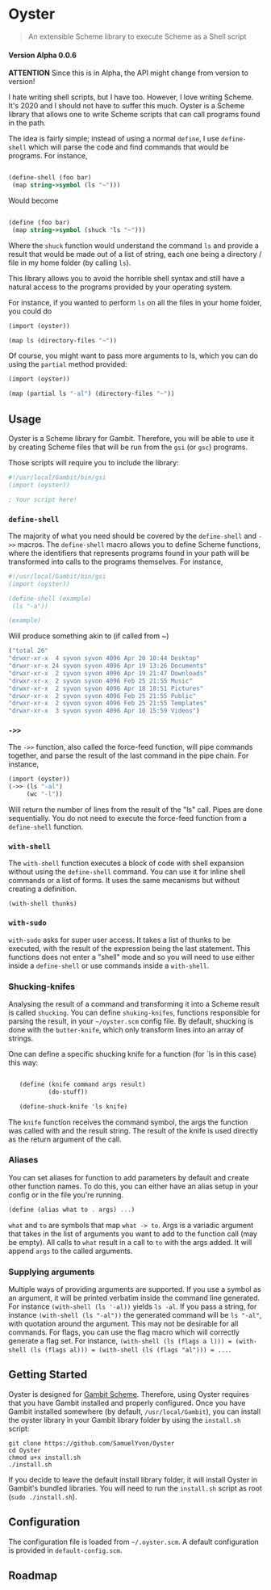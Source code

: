 # Oyster

> An extensible Scheme library to execute Scheme as a Shell script

#### Version Alpha 0.0.6

__ATTENTION__ Since this is in Alpha, the API might change from version to version!

I hate writing shell scripts, but I have too. However, I love writing Scheme. It's 2020 and I should not have to suffer this much. Oyster is a Scheme library that allows one to write Scheme scripts that can call programs found in the path.

The idea is fairly simple; instead of using a normal `define`, I use `define-shell` which will parse the code and find commands that would be programs. For instance,

```Scheme

(define-shell (foo bar)
 (map string->symbol (ls "~")))

```

Would become


```Scheme

(define (foo bar)
 (map string->symbol (shuck 'ls "~")))

```

Where the `shuck` function would understand the command `ls` and provide a result that would be made out of a list of string, each one being a directory / file in my home folder (by calling `ls`).

This library allows you to avoid the horrible shell syntax and still have a natural access to the programs provided by your operating system.

For instance, if you wanted to perform `ls` on all the files in your home folder, you could do

```Scheme
(import (oyster))

(map ls (directory-files "~"))
```

Of course, you might want to pass more arguments to ls, which you can do using the `partial` method provided:

```Scheme
(import (oyster))

(map (partial ls "-al") (directory-files "~"))
```

## Usage

Oyster is a Scheme library for Gambit. Therefore, you will be able to use it by creating Scheme files that will be run from the `gsi` (or `gsc`) programs.

Those scripts will require you to include the library:

```Scheme
#!/usr/local/Gambit/bin/gsi
(import (oyster))

; Your script here!
```


### `define-shell`

The majority of what you need should be covered by the `define-shell` and `->>` macros. The `define-shell` macro allows you to define Scheme functions, where the identifiers that represents programs found in your path will be transformed into calls to the programs themselves. For instance,

```Scheme
#!/usr/local/Gambit/bin/gsi
(import (oyster))

(define-shell (example)
 (ls "-a"))

(example)
```
Will produce something akin to (if called from ~)

```Scheme
("total 26"
"drwxr-xr-x  4 syvon syvon 4096 Apr 20 10:44 Desktop"
"drwxr-xr-x 24 syvon syvon 4096 Apr 19 13:26 Documents"
"drwxr-xr-x  2 syvon syvon 4096 Apr 19 21:47 Downloads"
"drwxr-xr-x  2 syvon syvon 4096 Feb 25 21:55 Music"
"drwxr-xr-x  2 syvon syvon 4096 Apr 18 18:51 Pictures"
"drwxr-xr-x  2 syvon syvon 4096 Feb 25 21:55 Public"
"drwxr-xr-x  2 syvon syvon 4096 Feb 25 21:55 Templates"
"drwxr-xr-x  3 syvon syvon 4096 Apr 10 15:59 Videos")
```

### `->>`

The `->>` function, also called the force-feed function, will pipe commands together, and parse the result of the last command in the pipe chain. For instance,

```Scheme
(import (oyster))
(->> (ls "-al")
     (wc "-l"))
```

Will return the number of lines from the result of the "ls" call. Pipes are done sequentially. You do not need to execute the force-feed function from a `define-shell` function.

### `with-shell`

The `with-shell` function executes a block of code with shell expansion without using the `define-shell` command. You can use it for inline shell commands or a list of forms. It uses the same mecanisms but without creating a definition.

`(with-shell thunks)`

### `with-sudo`

`with-sudo` asks for super user access. It takes a list of thunks to be executed, with the result of the expression being the last statement. This functions does not enter
a "shell" mode and so you will need to use either inside a `define-shell` or use commands inside a `with-shell`.

### Shucking-knifes

Analysing the result of a command and transforming it into a Scheme result is called `shucking`. You can define `shuking-knifes`, functions responsible for parsing the result, in your `~/oyster.scm` config file. By default, shucking is done with the `butter-knife`, which only transform lines into an array of strings.

One can define a specific shucking knife  for a function (for `ls in this case) this way:

```Scheme

   (define (knife command args result)
           (do-stuff))

   (define-shuck-knife 'ls knife)
```

The `knife` function receives the command symbol, the args the function was called with and the result string. The result of the knife is used directly as the return argument of the call.


### Aliases

You can set aliases for function to add parameters by default and create other function names. To do this, you can either have an alias setup in your config or in the file you're running.

```Scheme
(define (alias what to . args) ...)
```

`what` and `to` are symbols that map `what -> to`. Args is a variadic argument that takes in the list of arguments you want to add to the function call (may be empty). All calls to `what` result in a call to `to` with the args added. It will append `args` to the called arguments.

### Supplying arguments

Multiple ways of providing arguments are supported. If you use a symbol as an argument, it will be printed verbatim inside the command line generated. For instance `(with-shell (ls '-al))` yields `ls -al`. If you pass a string, for instance `(with-shell (ls "-al"))` the generated command will be `ls "-al"`, with quotation around the argument. This may not be desirable for all commands. For flags, you can use the flag macro which will correctly generate a flag set. For instance, `(with-shell (ls (flags a l))) = (with-shell (ls (flags al))) = (with-shell (ls (flags "al"))) = ...`.

## Getting Started

Oyster is designed for [Gambit Scheme](https://github.com/gambit/gambit). Therefore, using Oyster
requires that you have Gambit installed and properly configured. Once you have Gambit installed somewhere (by default, `/usr/local/Gambit`), you can install the oyster library in your Gambit library folder by using the `install.sh` script:

```Shell
git clone https://github.com/SamuelYvon/Oyster
cd Oyster
chmod u+x install.sh
./install.sh
```

If you decide to leave the default install library folder, it will install Oyster in Gambit's bundled libraries. You will need to run the `install.sh` script as root (`sudo ./install.sh`).

## Configuration

The configuration file is loaded from `~/.oyster.scm`. A default configuration is provided in `default-config.scm`.

## Roadmap
